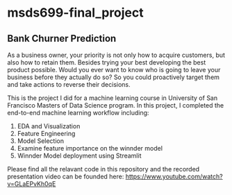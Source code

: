 # msds699-final_project
## Bank Churner Prediction

As a business owner, your priority is not only how to acquire customers, but also how to retain them. Besides trying your best developing the best product possible. Would you ever want to know who is going to leave your business before they actually do so? So you could proactively target them and take actions to reverse their decisions.

This is the project I did for a machine learning course in University of San Francisco Masters of Data Science program. In this project, I completed the end-to-end machine learning workflow including:

1) EDA and Visualization
2) Feature Engineering 
3) Model Selection
4) Examine feature importance on the winnder model
5) Winnder Model deployment using Streamlit

Please find all the relavant code in this repository and the recorded presentation video can be founded here: https://www.youtube.com/watch?v=GLaEPvKh0qE
